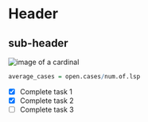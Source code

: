 # Header 
## sub-header


![image of a cardinal](https://github.com/ksekyere/skills-communicate-using-markdown/assets/58433475/7a1f7d06-beb7-4d36-bb31-c496570bfb21)

```R
average_cases = open.cases/num.of.lsp
```

- [x] Complete task 1 
- [x] Complete task 2 
- [ ] Complete task 3
